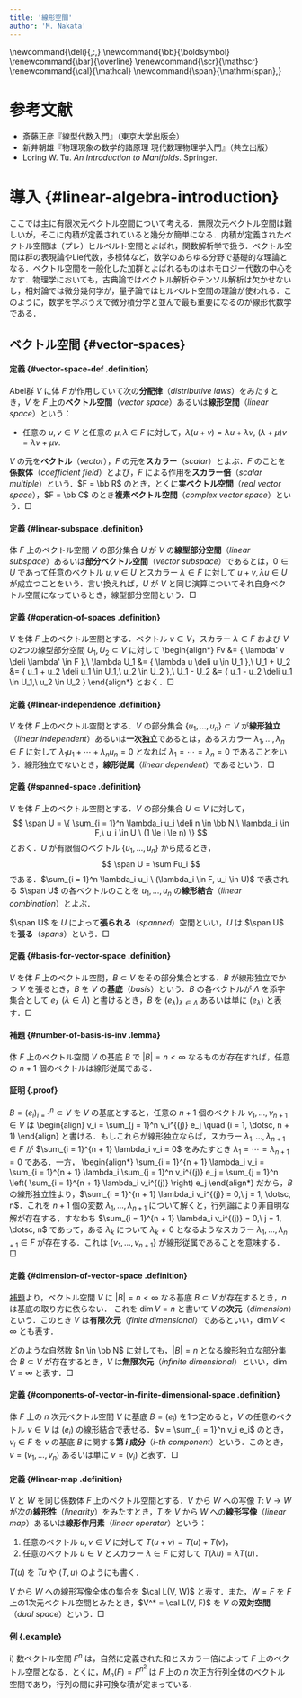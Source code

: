 ```yaml
---
title: '線形空間'
author: 'M. Nakata'
---
```

\newcommand{\deli}{\,:\,}
\newcommand{\bb}{\boldsymbol}
\renewcommand{\bar}{\overline}
\renewcommand{\scr}{\mathscr}
\renewcommand{\cal}{\mathcal}
\newcommand{\span}{\mathrm{span}\,}

# 参考文献
- 斎藤正彦『線型代数入門』（東京大学出版会）
- 新井朝雄『物理現象の数学的諸原理 現代数理物理学入門』（共立出版）
- Loring W. Tu. *An Introduction to Manifolds*. Springer.

# 導入 {#linear-algebra-introduction}
ここでは主に有限次元ベクトル空間について考える．無限次元ベクトル空間は難しいが，そこに内積が定義されていると幾分か簡単になる．内積が定義されたベクトル空間は（プレ）ヒルベルト空間とよばれ，関数解析学で扱う．ベクトル空間は群の表現論やLie代数，多様体など，数学のあらゆる分野で基礎的な理論となる．ベクトル空間を一般化した加群とよばれるものはホモロジー代数の中心をなす．物理学においても，古典論ではベクトル解析やテンソル解析は欠かせないし，相対論では微分幾何学が，量子論ではヒルベルト空間の理論が使われる．このように，数学を学ぶうえで微分積分学と並んで最も重要になるのが線形代数学である．

## ベクトル空間 {#vector-spaces}

#### 定義 {#vector-space-def .definition}
Abel群 $V$ に体 $F$ が作用していて次の**分配律**（*distributive laws*）をみたすとき，$V$ を $F$ 上の**ベクトル空間**（*vector space*）あるいは**線形空間**（*linear space*）という：

- 任意の $u, v \in V$ と任意の $\mu, \lambda \in F$ に対して，$\lambda (u + v) = \lambda u + \lambda v,\ (\lambda + \mu) v = \lambda v + \mu v$.

$V$ の元を**ベクトル**（*vector*），$F$ の元を**スカラー**（*scalar*）とよぶ．$F$ のことを**係数体**（*coefficient field*）とよび，$F$ による作用を**スカラー倍**（*scalar multiple*）という．$F = \bb R$ のとき，とくに**実ベクトル空間**（*real vector space*），$F = \bb C$ のとき**複素ベクトル空間**（*complex vector space*）という．$\Box$

#### 定義 {#linear-subspace .definition}
体 $F$ 上のベクトル空間 $V$ の部分集合 $U$ が $V$ の**線型部分空間**（*linear subspace*）あるいは**部分ベクトル空間**（*vector subspace*）であるとは，$0 \in U$ であって任意のベクトル $u, v \in U$ とスカラー $\lambda \in F$ に対して $u + v, \lambda u \in U$ が成立つことをいう．言い換えれば，$U$ が $V$ と同じ演算についてそれ自身ベクトル空間になっているとき，線型部分空間という．$\Box$

#### 定義 {#operation-of-spaces .definition}
$V$ を体 $F$ 上のベクトル空間とする．ベクトル $v \in V$，スカラー $\lambda \in F$ および $V$ の2つの線型部分空間 $U_1, U_2 \subset V$ に対して
\begin{align*}
Fv &= \{ \lambda' v \deli \lambda' \in F \},\\
\lambda U_1 &= \{ \lambda u \deli u \in U_1 \},\\
U_1 + U_2 &= \{ u_1 + u_2 \deli u_1 \in U_1,\ u_2 \in U_2 \},\\
U_1 - U_2 &= \{ u_1 - u_2 \deli u_1 \in U_1,\ u_2 \in U_2 \}
\end{align*}
とおく．$\Box$

#### 定義 {#linear-independence .definition}
$V$ を体 $F$ 上のベクトル空間とする．$V$ の部分集合 $\{ u_1, \dotsc, u_n \} \subset V$ が**線形独立**（*linear independent*）あるいは**一次独立**であるとは，あるスカラー $\lambda_1, \dotsc, \lambda_n \in F$ に対して $\lambda_1 u_1 + \dotsb + \lambda_n u_n = 0$ となれば $\lambda_1 = \dotsb = \lambda_n = 0$ であることをいう．線形独立でないとき，**線形従属**（*linear dependent*）であるという．$\Box$

#### 定義 {#spanned-space .definition}
$V$ を体 $F$ 上のベクトル空間とする．$V$ の部分集合 $U \subset V$ に対して，
$$
\span U = \{ \sum_{i = 1}^n \lambda_i u_i \deli n \in \bb N,\ \lambda_i \in F,\ u_i \in U \ (1 \le i \le n) \}
$$
とおく．$U$ が有限個のベクトル $\{ u_1, \dotsc, u_n \}$ から成るとき，
$$
\span U = \sum Fu_i
$$
である．$\sum_{i = 1}^n \lambda_i u_i \ (\lambda_i \in F, u_i \in U)$ で表される $\span U$ の各ベクトルのことを $u_1, \dotsc, u_n$ の**線形結合**（*linear combination*）とよぶ．

$\span U$ を $U$ によって**張られる**（*spanned*）空間といい，$U$ は $\span U$ を**張る**（*spans*）という．$\Box$

#### 定義 {#basis-for-vector-space .definition}
$V$ を体 $F$ 上のベクトル空間，$B \subset V$ をその部分集合とする．$B$ が線形独立でかつ $V$ を張るとき，$B$ を $V$ の**基底**（*basis*）という．$B$ の各ベクトルが $\Lambda$ を添字集合として $e_\lambda \ (\lambda \in \Lambda)$ と書けるとき，$B$ を $(e_\lambda)_{\lambda \in \Lambda}$ あるいは単に $(e_\lambda)$ と表す．$\Box$

#### 補題 {#number-of-basis-is-inv .lemma}
体 $F$ 上のベクトル空間 $V$ の基底 $B$ で $|B| = n \lt \infty$ なるものが存在すれば，任意の $n + 1$ 個のベクトルは線形従属である．

#### 証明 {.proof}
$B = (e_i)_{i = 1}^n \subset V$ を $V$ の基底とすると，任意の $n + 1$ 個のベクトル $v_1, \dotsc, v_{n+1} \in V$ は
\begin{align}
v_i = \sum_{j = 1}^n v_i^{(j)} e_j \quad (i = 1, \dotsc, n + 1)
\end{align}
と書ける．もしこれらが線形独立ならば，スカラー $\lambda_1, \dotsc, \lambda_{n+1} \in F$ が $\sum_{i = 1}^{n + 1} \lambda_i v_i = 0$ をみたすとき $\lambda_1 = \dotsb = \lambda_{n + 1} = 0$ である．一方，
\begin{align*}
\sum_{i = 1}^{n + 1} \lambda_i v_i = \sum_{i = 1}^{n + 1} \lambda_i \sum_{j = 1}^n v_i^{(j)} e_j = \sum_{j = 1}^n \left( \sum_{i = 1}^{n + 1} \lambda_i v_i^{(j)} \right) e_j
\end{align*}
だから，$B$ の線形独立性より，$\sum_{i = 1}^{n + 1} \lambda_i v_i^{(j)} = 0,\ j = 1, \dotsc, n$．これを $n + 1$ 個の変数 $\lambda_1, \dotsc, \lambda_{n+1}$ について解くと，行列論により非自明な解が存在する，すなわち $\sum_{i = 1}^{n + 1} \lambda_i v_i^{(j)} = 0,\ j = 1, \dotsc, n$ であって，ある $\lambda_k$ について $\lambda_k \neq 0$ となるようなスカラー $\lambda_1, \dotsc, \lambda_{n+1} \in F$ が存在する．これは $\{ v_1, \dotsc, v_{n + 1} \}$ が線形従属であることを意味する．
$\Box$

#### 定義 {#dimension-of-vector-space .definition}
[補題](#number-of-basis-is-inv)より，ベクトル空間 $V$ に $|B| = n \lt \infty$ なる基底 $B \subset V$ が存在するとき，$n$ は基底の取り方に依らない．
これを $\dim V = n$ と書いて $V$ の**次元**（*dimension*）という．このとき $V$ は**有限次元**（*finite dimensional*）であるといい，$\dim V \lt \infty$ とも表す．

どのような自然数 $n \in \bb N$ に対しても，$|B| = n$ となる線形独立な部分集合 $B \subset V$ が存在するとき，$V$ は**無限次元**（*infinite dimensional*）といい，$\dim V = \infty$ と表す．$\Box$

#### 定義 {#components-of-vector-in-finite-dimensional-space .definition}
体 $F$ 上の $n$ 次元ベクトル空間 $V$ に基底 $B = (e_i)$ を1つ定めると，$V$ の任意のベクトル $v \in V$ は $(e_i)$ の線形結合で表せる．$v = \sum_{i = 1}^n v_i e_i$ のとき，$v_i \in F$ を $v$ の基底 $B$ に関する**第 $i$ 成分**（*$i$-th component*）という．このとき，$v = (v_1, \dotsc, v_n)$ あるいは単に $v = (v_i)$ と表す．$\Box$

#### 定義 {#linear-map .definition}
$V$ と $W$ を同じ係数体 $F$ 上のベクトル空間とする．$V$ から $W$ への写像 $T \colon V \to W$ が次の**線形性**（*linearity*）をみたすとき，$T$ を $V$ から $W$ への**線形写像**（*linear map*）あるいは**線形作用素**（*linear operator*）という：

1. 任意のベクトル $u, v \in V$ に対して $T(u + v) = T(u) + T(v)$，
2. 任意のベクトル $u \in V$ とスカラー $\lambda \in F$ に対して $T(\lambda u) = \lambda T(u)$．

$T(u)$ を $Tu$ や $\langle T, u \rangle$ のようにも書く．

$V$ から $W$ への線形写像全体の集合を $\cal L(V, W)$ と表す．また，$W = F$ を $F$ 上の1次元ベクトル空間とみたとき，$V^* = \cal L(V, F)$ を $V$ の**双対空間**（*dual space*）という．$\Box$

#### 例 {.example}

   i) 数ベクトル空間 $F^n$ は，自然に定義された和とスカラー倍によって $F$ 上のベクトル空間となる．とくに，$M_n(F) = F^{n^2}$ は $F$ 上の $n$ 次正方行列全体のベクトル空間であり，行列の間に非可換な積が定まっている．
